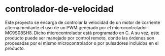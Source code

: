# controlador-de-velocidad

Este proyecto se encarga de controlar la velocidad de un motor de corriente alterna mediante el uso de un PWM generado por el microcontrolador MC9S08SH8. Dicho microcontrolador está programado en C. A su vez, este producto puede ser manejado por control remoto, donde las órdenes son procesadas por el mismo microcontrolador o por pulsadores incluidos en el producto.
